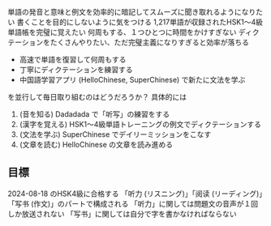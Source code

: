 単語の発音と意味と例文を効率的に暗記してスムーズに聞き取れるようになりたい
書くことを目的にしないように気をつける
1,217単語が収録されたHSK1〜4級単語帳を完璧に覚えたい
何周もする、１つひとつに時間をかけすぎない
ディクテーションをたくさんやりたい、ただ完璧主義になりすぎると効率が落ちる

- 高速で単語を復習して何周もする
- 丁寧にディクテーションを練習する
- 中国語学習アプリ (HelloChinese, SuperChinese) で新たに文法を学ぶ

を並行して毎日取り組むのはどうだろうか？
具体的には

1. (音を知る) Dadadada で「听写」の練習をする
2. (漢字を覚える) HSK1〜4級単語トレーニングの例文でディクテーションする
3. (文法を学ぶ) SuperChinese でデイリーミッションをこなす
4. (文章を読む) HelloChinese の文章を読み進める
## 目標
2024-08-18 のHSK4級に合格する
「听力 (リスニング)」「阅读 (リーディング)」「写书 (作文)」のパートで構成される
「听力」に関しては問題文の音声が１回しか放送されない
「写书」に関しては自分で字を書かなければならない
